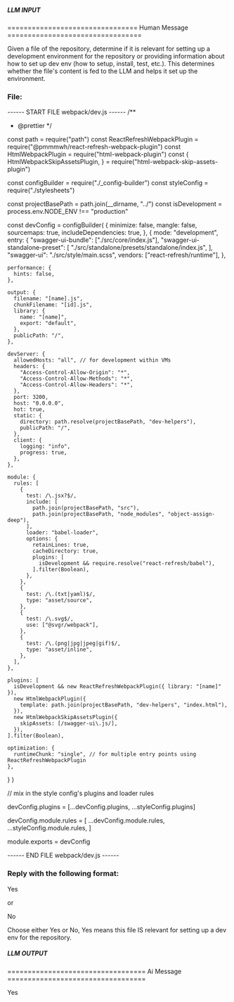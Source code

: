 ##### LLM INPUT #####
================================ Human Message =================================

Given a file of the repository, determine if it is relevant for setting up a development environment for the repository or providing information about how to set up dev env (how to setup, install, test, etc.). This determines whether the file's content is fed to the LLM and helps it set up the environment.

### File:
------ START FILE webpack/dev.js ------
/**
 * @prettier
 */

const path = require("path")
const ReactRefreshWebpackPlugin = require("@pmmmwh/react-refresh-webpack-plugin")
const HtmlWebpackPlugin = require("html-webpack-plugin")
const {
  HtmlWebpackSkipAssetsPlugin,
} = require("html-webpack-skip-assets-plugin")

const configBuilder = require("./_config-builder")
const styleConfig = require("./stylesheets")

const projectBasePath = path.join(__dirname, "../")
const isDevelopment = process.env.NODE_ENV !== "production"

const devConfig = configBuilder(
  {
    minimize: false,
    mangle: false,
    sourcemaps: true,
    includeDependencies: true,
  },
  {
    mode: "development",
    entry: {
      "swagger-ui-bundle": ["./src/core/index.js"],
      "swagger-ui-standalone-preset": [
        "./src/standalone/presets/standalone/index.js",
      ],
      "swagger-ui": "./src/style/main.scss",
      vendors: ["react-refresh/runtime"],
    },

    performance: {
      hints: false,
    },

    output: {
      filename: "[name].js",
      chunkFilename: "[id].js",
      library: {
        name: "[name]",
        export: "default",
      },
      publicPath: "/",
    },

    devServer: {
      allowedHosts: "all", // for development within VMs
      headers: {
        "Access-Control-Allow-Origin": "*",
        "Access-Control-Allow-Methods": "*",
        "Access-Control-Allow-Headers": "*",
      },
      port: 3200,
      host: "0.0.0.0",
      hot: true,
      static: {
        directory: path.resolve(projectBasePath, "dev-helpers"),
        publicPath: "/",
      },
      client: {
        logging: "info",
        progress: true,
      },
    },

    module: {
      rules: [
        {
          test: /\.jsx?$/,
          include: [
            path.join(projectBasePath, "src"),
            path.join(projectBasePath, "node_modules", "object-assign-deep"),
          ],
          loader: "babel-loader",
          options: {
            retainLines: true,
            cacheDirectory: true,
            plugins: [
              isDevelopment && require.resolve("react-refresh/babel"),
            ].filter(Boolean),
          },
        },
        {
          test: /\.(txt|yaml)$/,
          type: "asset/source",
        },
        {
          test: /\.svg$/,
          use: ["@svgr/webpack"],
        },
        {
          test: /\.(png|jpg|jpeg|gif)$/,
          type: "asset/inline",
        },
      ],
    },

    plugins: [
      isDevelopment && new ReactRefreshWebpackPlugin({ library: "[name]" }),
      new HtmlWebpackPlugin({
        template: path.join(projectBasePath, "dev-helpers", "index.html"),
      }),
      new HtmlWebpackSkipAssetsPlugin({
        skipAssets: [/swagger-ui\.js/],
      }),
    ].filter(Boolean),

    optimization: {
      runtimeChunk: "single", // for multiple entry points using ReactRefreshWebpackPlugin
    },
  }
)

// mix in the style config's plugins and loader rules

devConfig.plugins = [...devConfig.plugins, ...styleConfig.plugins]

devConfig.module.rules = [
  ...devConfig.module.rules,
  ...styleConfig.module.rules,
]

module.exports = devConfig

------ END FILE webpack/dev.js ------

### Reply with the following format:

<rel>Yes</rel>

or

<rel>No</rel>

Choose either Yes or No, Yes means this file IS relevant for setting up a dev env for the repository.

##### LLM OUTPUT #####
================================== Ai Message ==================================

<rel>Yes</rel>